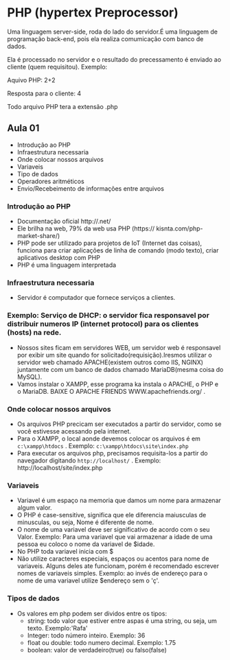 # PHP (hypertex Preprocessor)
Uma linguagem server-side, roda do lado do servidor.É  uma linguagem de programação back-end, pois ela realiza comumicação com banco de dados.

Ela é processado no servidor e o resultado do precessamento é enviado ao cliente (quem requisitou). Exemplo:

Aquivo  PHP: 2+2

Resposta para o cliente: 4

Todo arquivo PHP tera a extensão .php

## Aula 01
- Introdução ao PHP
- Infraestrutura necessaria
- Onde colocar nossos arquivos
- Variaveis 
- Tipo de dados
- Operadores aritméticos
- Envio/Recebeimento de informações entre arquivos 

### Introdução ao PHP
- Documentação oficial http://.net/
- Ele brilha na web, 79% da web usa PHP (https:// kisnta.com/php-market-share/)
- PHP pode ser utilizado para projetos de IoT (Internet das coisas), funciona para criar aplicações de linha de comando (modo texto), criar aplicativos desktop com PHP 
- PHP é uma linguagem interpretada 

### Infraestrutura necessaria
 - Servidor é computador que fornece serviços a clientes.
 ### Exemplo: Serviço de DHCP: o servidor fica responsavel por distribuir numeros IP (internet protocol) para os clientes (hosts) na rede. 

 - Nossos sites ficam em servidores WEB, um servidor web é responsavel por exibir um site quando for solicitado(requisição).Iresmos utilizar o servidor web chamado APACHE(existem outros como IIS, NGINX) juntamente com um banco de dados chamado MariaDB(mesma coisa do MySQL). 
 - Vamos instalar o XAMPP, esse programa ka instala o APACHE, o PHP e o MariaDB. BAIXE O APACHE FRIENDS WWW.apachefriends.org/ .

 ### Onde colocar nossos arquivos
 - Os arquivos PHP precicam ser executados a partir do servidor, como se você estivesse acessando pela internet.
  - Para o XAMPP, o local aonde devemos colocar os arquivos é em `c:\xampp\htdocs` . Exemplo: `c:\xampp\htdocs\site\index.php`
  - Para executar os arquivos php, precisamos requisita-los a partir do navegador digitando `http://localhost/` . Exemplo: http://localhost/site/index.php


### Variaveis
- Variavel é um espaço na memoria que damos um nome para armazenar algum valor.
- O PHP é case-sensitive, significa que ele diferencia maiusculas de minusculas, ou seja, Nome é diferente de nome.
- O nome de uma variavel deve ser significativo de acordo com o seu Valor. Exemplo: Para uma variavel que vai armazenar a idade de uma pessoa eu coloco o nome da variavel de $idade.
- No PHP toda variavel inicia com $
- Não utilize caracteres especiais, espaços ou acentos para nome de variaveis. Alguns deles ate funcionam, porém é recomendado escrever nomes de variaveis simples. Exemplo: ao invés de endereço para o nome de uma variavel utilize $endereço sem o 'ç'.

### Tipos de dados
- Os valores em php podem ser dividos entre os tipos:
   - string: todo valor que estiver entre aspas é uma string, ou seja, um texto. Exemplo:'Rafa'
   - Integer: todo número inteiro.
   Exemplo: 36
   - float ou double: todo numero decimal. Exemplo: 1.75
   - boolean: valor de verdadeiro(true) ou falso(false)


 
